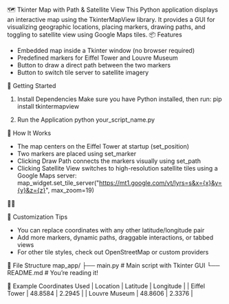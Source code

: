 🗺️ Tkinter Map with Path & Satellite View
This Python application displays an interactive map using the TkinterMapView library. It provides a GUI for visualizing geographic locations, placing markers, drawing paths, and toggling to satellite view using Google Maps tiles.
📦 Features
- Embedded map inside a Tkinter window (no browser required)
- Predefined markers for Eiffel Tower and Louvre Museum
- Button to draw a direct path between the two markers
- Button to switch tile server to satellite imagery
  
🚀 Getting Started
1. Install Dependencies
Make sure you have Python installed, then run:
pip install tkintermapview

2. Run the Application
python your_script_name.py

🧠 How It Works
- The map centers on the Eiffel Tower at startup (set_position)
- Two markers are placed using set_marker
- Clicking Draw Path connects the markers visually using set_path
- Clicking Satellite View switches to high-resolution satellite tiles using a Google Maps server:
map_widget.set_tile_server("https://mt1.google.com/vt/lyrs=s&x={x}&y={y}&z={z}", max_zoom=19)



🔧 Customization Tips
- You can replace coordinates with any other latitude/longitude pair
- Add more markers, dynamic paths, draggable interactions, or tabbed views
- For other tile styles, check out OpenStreetMap or custom providers

📁 File Structure
map_app/
├── main.py         # Main script with Tkinter GUI
└── README.md       # You’re reading it!



📍 Example Coordinates Used
| Location | Latitude | Longitude | 
| Eiffel Tower | 48.8584 | 2.2945 | 
| Louvre Museum | 48.8606 | 2.3376 | 
